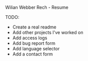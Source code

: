 Wilian Webber Rech - Resume

TODO:

- Create a real readme
- Add other projects I've worked on
- Add access logs
- Add bug report form
- Add language selector
- Add a contact form